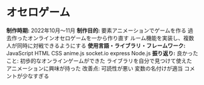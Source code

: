 # オセロゲーム
**制作時期:**
  2022年10月～11月
**制作目的:** 
  要素アニメーションでゲームを作る
  過去作ったオンラインオセロゲームを一から作り直す
  ルーム機能を実装し、複数人が同時に対戦できるようにする
**使用言語・ライブラリ・フレームワーク:**
  JavaScript HTML CSS
  anime.js socket.io 
  express
  Node.js
**振り返り:**
  良かったこと:
    初歩的なオンラインゲームができた
    ライブラリを自分で見つけて使えた
    アニメーションに興味が持った
  改善点:
    可読性が悪い
    変数の名付けが適当
    コメントが少なすぎる
